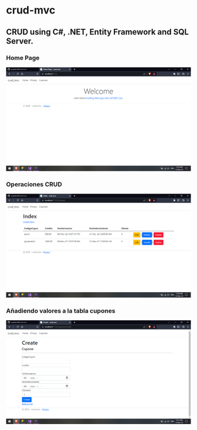 # crud-mvc
## CRUD using C#, .NET, Entity Framework and SQL Server.

### Home Page
![Home Page](https://github.com/angeldev96/crud-mvc/blob/master/1.png?raw=true)

### Operaciones CRUD
![CRUD Operations](https://github.com/angeldev96/crud-mvc/blob/master/2.png?raw=true)

### Añadiendo valores a la tabla cupones
![Adding Values](https://github.com/angeldev96/crud-mvc/blob/master/3.png?raw=true)
